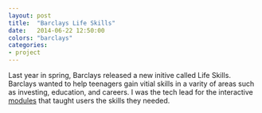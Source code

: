 ```yaml
---
layout: post
title:  "Barclays Life Skills"
date:   2014-06-22 12:50:00
colors: "barclays"
categories: 
- project 
---
```


Last year in spring, Barclays released a new initive called Life Skills. Barclays wanted to help teenagers gain vitial skills in a varity of areas such as investing, education, and careers. I was the tech lead for the interactive [modules][visit-site] that taught users the skills they needed.

[visit-site]: https://www.barclayslifeskills.com/key-skills/getting-to-know-yourself/wheel-of-strengths/
